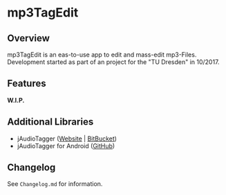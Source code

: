 # mp3TagEdit

## Overview

mp3TagEdit is an eas-to-use app to edit and mass-edit mp3-Files. Development started as part of an project for the "TU Dresden" in 10/2017.

## Features

**W.I.P.**

## Additional Libraries

* jAudioTagger ([Website](http://www.jthink.net/jaudiotagger/) | [BitBucket](https://bitbucket.org/ijabz/jaudiotagger))
* jAudioTagger for Android ([GitHub](https://github.com/hexise/jaudiotagger-android))

## Changelog

See `Changelog.md` for information.